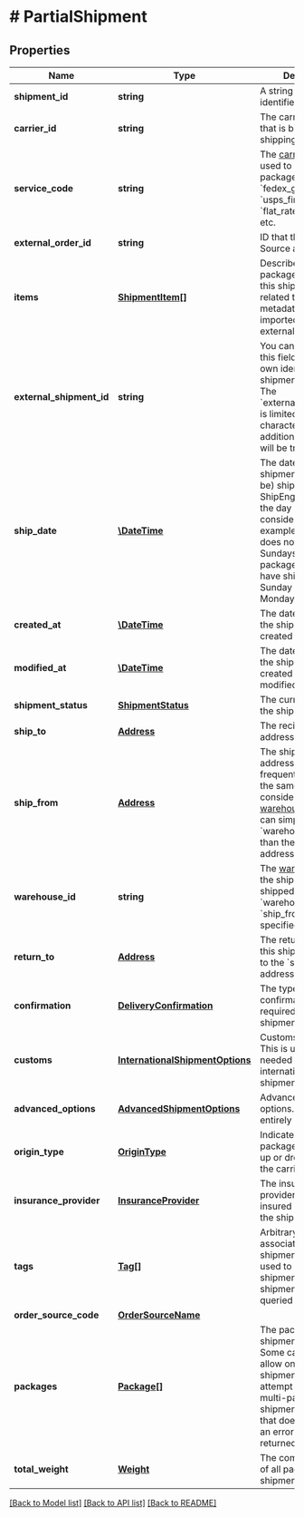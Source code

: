 # # PartialShipment

## Properties

Name | Type | Description | Notes
------------ | ------------- | ------------- | -------------
**shipment_id** | **string** | A string that uniquely identifies the shipment | [optional] [readonly]
**carrier_id** | **string** | The carrier account that is billed for the shipping charges | [optional]
**service_code** | **string** | The [carrier service](https://www.shipengine.com/docs/shipping/use-a-carrier-service/) used to ship the package, such as &#x60;fedex_ground&#x60;, &#x60;usps_first_class_mail&#x60;, &#x60;flat_rate_envelope&#x60;, etc. | [optional]
**external_order_id** | **string** | ID that the Order Source assigned | [optional]
**items** | [**ShipmentItem[]**](ShipmentItem.md) | Describe the packages included in this shipment as related to potential metadata that was imported from external order sources | [optional]
**external_shipment_id** | **string** | You can optionally use this field to store your own identifier for this shipment.  &gt; **Warning:** The &#x60;external_shipment_id&#x60; is limited to 50 characters. Any additional characters will be truncated. | [optional]
**ship_date** | [**\DateTime**](\DateTime.md) | The date that the shipment was (or will be) shippped.  ShipEngine will take the day of week into consideration. For example, if the carrier does not operate on Sundays, then a package that would have shipped on Sunday will ship on Monday instead. | [optional]
**created_at** | [**\DateTime**](\DateTime.md) | The date and time that the shipment was created in ShipEngine. | [optional] [readonly]
**modified_at** | [**\DateTime**](\DateTime.md) | The date and time that the shipment was created or last modified. | [optional] [readonly]
**shipment_status** | [**ShipmentStatus**](ShipmentStatus.md) | The current status of the shipment | [optional] [readonly]
**ship_to** | [**Address**](Address.md) | The recipient&#39;s mailing address | [optional]
**ship_from** | [**Address**](Address.md) | The shipment&#39;s origin address. If you frequently ship from the same location, consider [creating a warehouse](https://www.shipengine.com/docs/reference/create-warehouse/).  Then you can simply specify the &#x60;warehouse_id&#x60; rather than the complete address each time. | [optional]
**warehouse_id** | **string** | The [warehouse](https://www.shipengine.com/docs/shipping/ship-from-a-warehouse/) that the shipment is being shipped from.  Either &#x60;warehouse_id&#x60; or &#x60;ship_from&#x60; must be specified. | [optional]
**return_to** | [**Address**](Address.md) | The return address for this shipment.  Defaults to the &#x60;ship_from&#x60; address. | [optional]
**confirmation** | [**DeliveryConfirmation**](DeliveryConfirmation.md) | The type of delivery confirmation that is required for this shipment. | [optional]
**customs** | [**InternationalShipmentOptions**](InternationalShipmentOptions.md) | Customs information.  This is usually only needed for international shipments. | [optional]
**advanced_options** | [**AdvancedShipmentOptions**](AdvancedShipmentOptions.md) | Advanced shipment options.  These are entirely optional. | [optional]
**origin_type** | [**OriginType**](OriginType.md) | Indicates if the package will be picked up or dropped off by the carrier | [optional]
**insurance_provider** | [**InsuranceProvider**](InsuranceProvider.md) | The insurance provider to use for any insured packages in the shipment. | [optional]
**tags** | [**Tag[]**](Tag.md) | Arbitrary tags associated with this shipment.  Tags can be used to categorize shipments, and shipments can be queried by their tags. | [optional] [readonly]
**order_source_code** | [**OrderSourceName**](OrderSourceName.md) |  | [optional]
**packages** | [**Package[]**](Package.md) | The packages in the shipment.  &gt; **Note:** Some carriers only allow one package per shipment.  If you attempt to create a multi-package shipment for a carrier that doesn&#39;t allow it, an error will be returned. | [optional]
**total_weight** | [**Weight**](Weight.md) | The combined weight of all packages in the shipment | [optional] [readonly]

[[Back to Model list]](../../README.md#models) [[Back to API list]](../../README.md#endpoints) [[Back to README]](../../README.md)
